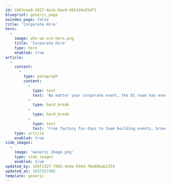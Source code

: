 ```yaml
---
id: 1863cee8-3827-4acb-8ae9-401410e55df1
blueprint: generic_page
noindex_page: false
title: 'Corporate Hire'
hero:
  -
    image: who-we-are-hero.png
    title: 'Corporate Hire'
    type: hero
    enabled: true
article:
  -
    content:
      -
        type: paragraph
        content:
          -
            type: text
            text: 'No matter your corporate event, the EC team has everything you need to to keep everyone interested. From rides and attractions to food, drink and even entertainers, we’ll make sure your day isn’t just another forgotten event.'
          -
            type: hard_break
          -
            type: hard_break
          -
            type: text
            text: 'From factory fun days to team building events, browse our range of rides and attractions for hire.'
    type: article
    enabled: true
side_images:
  -
    image: 'Generic Image.png'
    type: side_images
    enabled: true
updated_by: 169f1327-7085-4e9a-9104-f6e806ab1254
updated_at: 1637337485
template: generic
---
```


